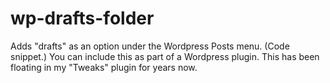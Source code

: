 # wp-drafts-folder
Adds "drafts" as an option under the Wordpress Posts menu. (Code snippet.)  You can include this as part of a Wordpress plugin.  This has been floating in my "Tweaks" plugin for years now.
